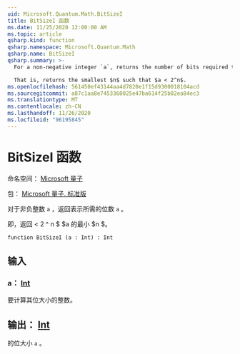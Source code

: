 ```yaml
---
uid: Microsoft.Quantum.Math.BitSizeI
title: BitSizeI 函数
ms.date: 11/25/2020 12:00:00 AM
ms.topic: article
qsharp.kind: function
qsharp.namespace: Microsoft.Quantum.Math
qsharp.name: BitSizeI
qsharp.summary: >-
  For a non-negative integer `a`, returns the number of bits required to represent `a`.

  That is, returns the smallest $n$ such that $a < 2^n$.
ms.openlocfilehash: 561450ef43144aa4d7820e1f15d9300018104acd
ms.sourcegitcommit: a87c1aa8e7453360025e47ba614f25b02ea84ec3
ms.translationtype: MT
ms.contentlocale: zh-CN
ms.lasthandoff: 11/26/2020
ms.locfileid: "96195845"
---
```

# <a name="bitsizei-function"></a>BitSizeI 函数

命名空间： [Microsoft 量子](xref:Microsoft.Quantum.Math)

包： [Microsoft 量子. 标准版](https://nuget.org/packages/Microsoft.Quantum.Standard)


对于非负整数 `a` ，返回表示所需的位数 `a` 。

即，返回 < 2 ^ n $ $a 的最小 $n $。

```qsharp
function BitSizeI (a : Int) : Int
```


## <a name="input"></a>输入

### <a name="a--int"></a>a： [Int](xref:microsoft.quantum.lang-ref.int)

要计算其位大小的整数。



## <a name="output--int"></a>输出： [Int](xref:microsoft.quantum.lang-ref.int)

的位大小 `a` 。